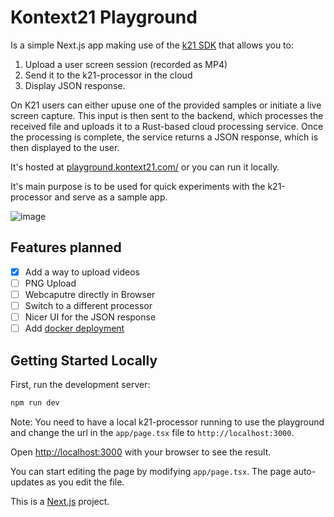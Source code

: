 # Kontext21 Playground  

Is a simple Next.js app making use of the [k21 SDK](https://github.com/kontext21/k21) that allows you to:

1. Upload a user screen session (recorded as MP4)  
2. Send it to the k21-processor in the cloud
3. Display JSON response.

On K21 users can either upuse one of the provided samples or initiate a live screen capture. This input is then sent to the backend, which processes the received file and uploads it to a Rust-based cloud processing service. Once the processing is complete, the service returns a JSON response, which is then displayed to the user.

It's hosted at [playground.kontext21.com/](https://playground.kontext21.com/) or you can run it locally.

It's main purpose is to be used for quick experiments with the k21-processor and serve as a sample app.

![image](https://github.com/user-attachments/assets/d378b160-9551-4143-a860-89e1d7769bab)

## Features planned

- [X] Add a way to upload videos  
- [ ] PNG Upload
- [ ] Webcaputre directly in Browser
- [ ] Switch to a different processor
- [ ] Nicer UI for the JSON response
- [ ] Add [docker deployment](https://github.com/vercel/next.js/tree/canary/examples/with-docker)  

## Getting Started Locally

First, run the development server:

```bash
npm run dev
```

Note: You need to have a local k21-processor running to use the playground and change the url in the `app/page.tsx` file to `http://localhost:3000`.

Open [http://localhost:3000](http://localhost:3000) with your browser to see the result.

You can start editing the page by modifying `app/page.tsx`. The page auto-updates as you edit the file.

This is a [Next.js](https://nextjs.org) project.
